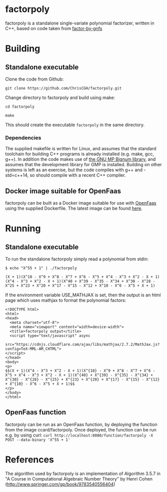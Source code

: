 # factorpoly

factorpoly is a standalone single-variate polynomial factorizer, written in C++, based on code taken from [factor-by-gnfs](https://sourceforge.net/projects/factor-by-gnfs/)

# Building
## Standalone executable
Clone the code from Github:

`git clone https://github.com/ChrisCGH/factorpoly.git`

Change directory to factorpoly and build using make:

`cd factorpoly`

`make`

This should create the executable `factorpoly` in the same directory.
### Dependencies
The supplied makefile is written for Linux, and assumes that the standard toolchain for building C++ programs is already installed (e.g. make, gcc, g++). In addition the code makes use of [the GNU MP Bignum library](https://www.google.co.uk/url?sa=t&rct=j&q=&esrc=s&source=web&cd=1&cad=rja&uact=8&ved=0ahUKEwjDrOfd7JPYAhVUF8AKHQGLBWMQFggnMAA&url=https%3A%2F%2Fgmplib.org%2F&usg=AOvVaw0J-ZxDUBVNbeR6FiUDVsnH), and assumes that the development library for GMP is installed.
Building on other systems is left as an exercise, but the code compiles with g++ and -std=c++14, so should compile with a recent C++ compiler.

## Docker image suitable for OpenFaas
factorpoly can be built as a Docker image suitable for use with [OpenFaas](https://www.openfaas.com/) using the supplied Dockerfile.
The latest image can be found [here](https://hub.docker.com/r/ccard/factorpoly/).

# Running
## Standalone executable
To run the standalone factorpoly simply read a polynomial from stdin:

`$ echo "X^55 + 1" | ./factorpoly`

`(X + 1)(X^10 - X^9 + X^8 - X^7 + X^6 - X^5 + X^4 - X^3 + X^2 - X + 1)(X^4 - X^3 + X^2 - X + 1)(X^40 + X^39 - X^35 - X^34 + X^30 - X^28 - X^25 + X^23 + X^20 + X^17 - X^15 - X^12 + X^10 - X^6 - X^5 + X + 1)`

If the environment variable USE_MATHJAX is set, then the output is an html page which uses mathjax to format the polynomial factors:
```
<!DOCTYPE html>
<html>
<head>
  <meta charset="utf-8">
  <meta name="viewport" content="width=device-width">
  <title>factorpoly output</title>
  <script type="text/javascript" async
  src="https://cdnjs.cloudflare.com/ajax/libs/mathjax/2.7.2/MathJax.js?config=TeX-MML-AM_CHTML">
</script>
</head>
<body>
<p>
$$(X + 1)(X^4 - X^3 + X^2 - X + 1)(X^{10} - X^9 + X^8 - X^7 + X^6 - X^5 + X^4 - X^3 + X^2 - X + 1)(X^{40} + X^{39} - X^{35} - X^{34} + X^{30} - X^{28} - X^{25} + X^{23} + X^{20} + X^{17} - X^{15} - X^{12} + X^{10} - X^6 - X^5 + X + 1)$$
</p>
</body>
</html>
```

## OpenFaas function
factorpoly can be run as an OpenFaas function, by deploying the function from the image ccard/factorpoly.
Once deployed, the function can be run e.g. by using curl:
`curl http://localhost:8080/function/factorpoly -X POST --data-binary 'X^55 + 1'`

# References
The algorithm used by factorpoly is an implementation of Algorithm 3.5.7 in "A Course in Computational Algebraic Number Theory" by Henri Cohen (http://www.springer.com/gp/book/9783540556404)
